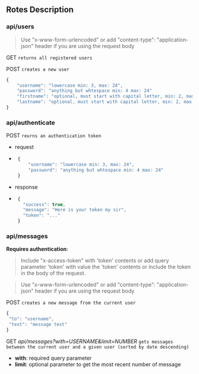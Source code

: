 ## Rotes Description

### api/users 
> Use "x-www-form-urlencoded" or add "content-type": "application-json" header if you are using the request body

GET `returns all registered users`

POST `creates a new user`
```javascript
{
    "username": "lowercase min: 3, max: 24", 
    "password": "anything but whtespace min: 4 max: 24" 
    "firstname": "optional, must start with capital letter, min: 2, max: 20",
    "lastname": "optional, must start with capital letter, min: 2, max: 20"
}
```

### api/authenticate 
POST `reurns an authentication token`
 * request
 * ```javascript
    {
        "username": "lowercase min: 3, max: 24", 
        "password": "anything but whtespace min: 4 max: 24" 
    }
    ```
 * response
 * ```javascript
    {
      "success": true,
      "message": "Here is your token my sir",
      "token": "..."
    }
    ```
### api/messages 
**Requires authentication**: 
> Include "x-access-token" with 'token' contents or add query parameter 'token' with value the 'token' contents or include the token in the body of the request.

> Use "x-www-form-urlencoded" or add "content-type": "application-json" header if you are using the request body

POST `creates a new message from the current user`

 ```javascript
{
  "to": "username",
  "text": "message text"
}
```
GET *api/messages?with=USERNAME&limit=NUMBER* `gets messages between the current user and a given user (sorted by date descending)`

* **with**: required query parameter
* **limit**: optional parameter to get the most recent number of message
    